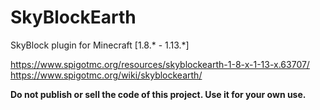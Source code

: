# SkyBlockEarth
SkyBlock plugin for Minecraft [1.8.* - 1.13.*] <br />

https://www.spigotmc.org/resources/skyblockearth-1-8-x-1-13-x.63707/ <br />
https://www.spigotmc.org/wiki/skyblockearth/

**Do not publish or sell the code of this project. Use it for your own use.**
